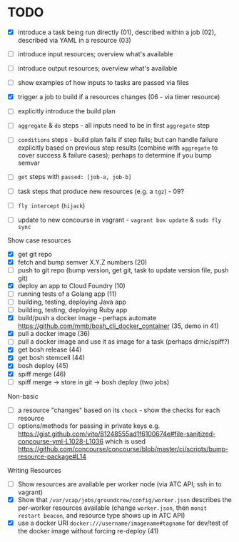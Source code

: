 TODO
====

-	[x] introduce a task being run directly (01), described within a job (02), described via YAML in a resource (03)

-	[ ] introduce input resources; overview what's available

-	[ ] introduce output resources; overview what's available

-	[ ] show examples of how inputs to tasks are passed via files

-	[x] trigger a job to build if a resources changes (06 - via timer resource)

-	[ ] explicitly introduce the build plan

-	[ ] `aggregate` & `do` steps - all inputs need to be in first `aggregate` step

-	[ ] `conditions` steps - build plan fails if step fails; but can handle failure explicitly based on previous step results (combine with `aggregate` to cover success & failure cases); perhaps to determine if you bump semvar

-	[ ] `get` steps with `passed: [job-a, job-b]`

-	[ ] task steps that produce new resources (e.g. a `tgz`\) - 09?

-	[ ] `fly intercept` (`hijack`\)

-	[ ] update to new concourse in vagrant - `vagrant box update` & `sudo fly sync`

Show case resources

-	[x] get git repo
-	[x] fetch and bump semver X.Y.Z numbers (20)
-	[ ] push to git repo (bump version, get git, task to update version file, push git)
-	[x] deploy an app to Cloud Foundry (10)
-	[ ] running tests of a Golang app (11)
-	[ ] building, testing, deploying Java app
-	[ ] building, testing, deploying Ruby app
-	[x] build/push a docker image - perhaps automate https://github.com/mmb/bosh_cli_docker_container (35, demo in 41)
-	[x] pull a docker image (36)
-	[ ] pull a docker image and use it as image for a task (perhaps drnic/spiff?)
-	[x] get bosh release (44)
-	[x] get bosh stemcell (44)
-	[x] bosh deploy (45)
-	[x] spiff merge (46)
-	[ ] spiff merge -> store in git -> bosh deploy (two jobs)

Non-basic

-	[ ] a resource "changes" based on its `check` - show the checks for each resource
-	[ ] options/methods for passing in private keys e.g. https://gist.github.com/vito/81248555ad1f6100674e#file-sanitized-concourse-yml-L1028-L1036 which is used https://github.com/concourse/concourse/blob/master/ci/scripts/bump-resource-package#L14

Writing Resources

-	[ ] Show resources are available per worker node (via ATC API; ssh in to vagrant)
-	[x] Show that `/var/vcap/jobs/groundcrew/config/worker.json` describes the per-worker resources available (change `worker.json`, then `monit restart beacon`, and resource type shows up in ATC API)
-	[x] use a docker URI `docker:///username/imagename#tagname` for dev/test of the docker image without forcing re-deploy (41)
